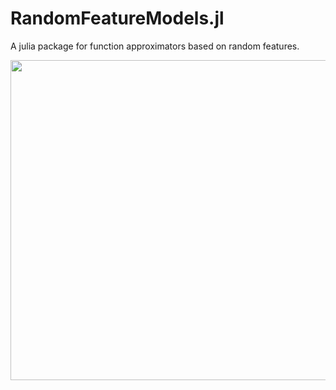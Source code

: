 # RandomFeatureModels.jl
A julia package for function approximators based on random features.

<img src="https://github.com/dynamic-queries/RandomFeatureModels.jl/assets/81833704/1d479a08-a802-4d6b-a8a8-e91ee604af61" width="600" height="512">
